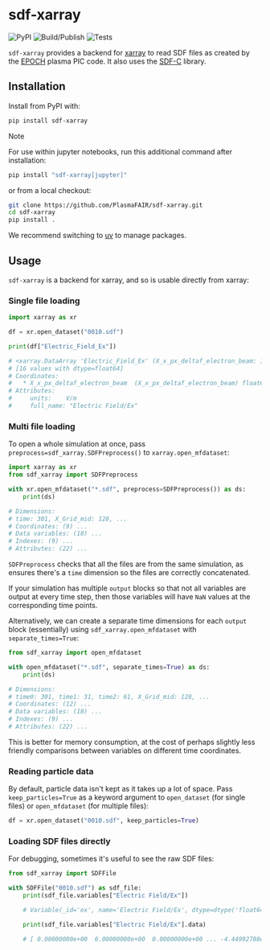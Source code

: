 # sdf-xarray

![PyPI](https://img.shields.io/pypi/v/sdf-xarray?color=blue)
![Build/Publish](https://github.com/PlasmaFAIR/sdf-xarray/actions/workflows/build_publish.yml/badge.svg)
![Tests](https://github.com/PlasmaFAIR/sdf-xarray/actions/workflows/tests.yml/badge.svg)

`sdf-xarray` provides a backend for [xarray](https://xarray.dev) to
read SDF files as created by the [EPOCH](https://epochpic.github.io)
plasma PIC code. It also uses the [SDF-C](https://github.com/Warwick-Plasma/SDF_C) library.

## Installation

Install from PyPI with:

```bash
pip install sdf-xarray
```

> [!NOTE]
> For use within jupyter notebooks, run this additional command after installation:
>
> ```bash
> pip install "sdf-xarray[jupyter]"
> ```

or from a local checkout:

```bash
git clone https://github.com/PlasmaFAIR/sdf-xarray.git
cd sdf-xarray
pip install .
```

We recommend switching to [uv](https://docs.astral.sh/uv/) to manage packages.

## Usage

`sdf-xarray` is a backend for xarray, and so is usable directly from
xarray:

### Single file loading

```python
import xarray as xr

df = xr.open_dataset("0010.sdf")

print(df["Electric_Field_Ex"])

# <xarray.DataArray 'Electric_Field_Ex' (X_x_px_deltaf_electron_beam: 16)> Size: 128B
# [16 values with dtype=float64]
# Coordinates:
#   * X_x_px_deltaf_electron_beam  (X_x_px_deltaf_electron_beam) float64 128B 1...
# Attributes:
#     units:    V/m
#     full_name: "Electric Field/Ex"
```

### Multi file loading

To open a whole simulation at once, pass `preprocess=sdf_xarray.SDFPreprocess()`
to `xarray.open_mfdataset`:

```python
import xarray as xr
from sdf_xarray import SDFPreprocess

with xr.open_mfdataset("*.sdf", preprocess=SDFPreprocess()) as ds:
    print(ds)

# Dimensions:
# time: 301, X_Grid_mid: 128, ...
# Coordinates: (9) ...
# Data variables: (18) ...
# Indexes: (9) ...
# Attributes: (22) ...
```

`SDFPreprocess` checks that all the files are from the same simulation, as
ensures there's a `time` dimension so the files are correctly concatenated.

If your simulation has multiple `output` blocks so that not all variables are
output at every time step, then those variables will have `NaN` values at the
corresponding time points.

Alternatively, we can create a separate time dimensions for each `output` block
(essentially) using `sdf_xarray.open_mfdataset` with `separate_times=True`:

```python
from sdf_xarray import open_mfdataset

with open_mfdataset("*.sdf", separate_times=True) as ds:
    print(ds)

# Dimensions:
# time0: 301, time1: 31, time2: 61, X_Grid_mid: 128, ...
# Coordinates: (12) ...
# Data variables: (18) ...
# Indexes: (9) ...
# Attributes: (22) ...
```

This is better for memory consumption, at the cost of perhaps slightly less
friendly comparisons between variables on different time coordinates.

### Reading particle data

By default, particle data isn't kept as it takes up a lot of space. Pass
`keep_particles=True` as a keyword argument to `open_dataset` (for single files)
or `open_mfdataset` (for multiple files):

```python
df = xr.open_dataset("0010.sdf", keep_particles=True)
```

### Loading SDF files directly

For debugging, sometimes it's useful to see the raw SDF files:

```python
from sdf_xarray import SDFFile

with SDFFile("0010.sdf") as sdf_file:
    print(sdf_file.variables["Electric Field/Ex"])

    # Variable(_id='ex', name='Electric Field/Ex', dtype=dtype('float64'), ...

    print(sdf_file.variables["Electric Field/Ex"].data)

    # [ 0.00000000e+00  0.00000000e+00  0.00000000e+00 ... -4.44992788e+12  1.91704994e+13  0.00000000e+00]
```
